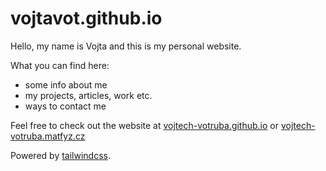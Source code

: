 # vojtavot.github.io
Hello, my name is Vojta and this is my personal website.

What you can find here:
- some info about me
- my projects, articles, work etc.
- ways to contact me

Feel free to check out the website at [vojtech-votruba.github.io](https://vojtech-votruba.github.io/) or [vojtech-votruba.matfyz.cz](https://vojtech-votruba.matfyz.cz/)

Powered by [tailwindcss](https://tailwindcss.com/).
